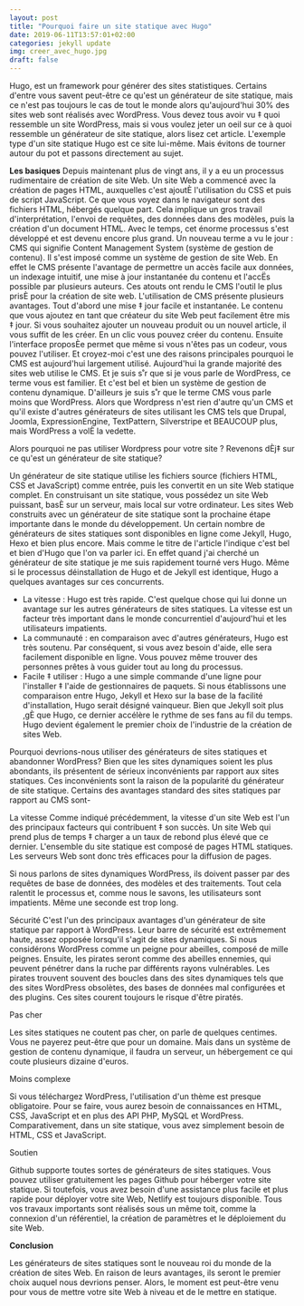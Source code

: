 ```yaml
---
layout: post
title: "Pourquoi faire un site statique avec Hugo"
date: 2019-06-11T13:57:01+02:00
categories: jekyll update
img: creer_avec_hugo.jpg
draft: false
---
```

Hugo, est un framework pour générer des sites statistiques. Certains d'entre vous savent peut-être ce qu'est un générateur de site statique, mais ce n'est pas toujours le cas de tout le monde alors qu'aujourd'hui 30% des sites web sont réalisés avec WordPress. Vous devez tous avoir vu ‡ quoi ressemble un site WordPress, mais si vous voulez jeter un oeil sur ce à quoi ressemble un générateur de site statique, alors lisez cet article.
L'exemple type d'un site statique Hugo est ce site lui-même. Mais évitons de tourner autour du pot et passons directement au sujet.

**Les basiques**
Depuis maintenant plus de vingt ans, il y a eu un processus rudimentaire de création de site Web. Un site Web a commencé avec la création de pages HTML, auxquelles c'est ajoutÈ l'utilisation du CSS et puis de script JavaScript. Ce que vous voyez dans le navigateur sont des fichiers HTML, hébergés quelque part. Cela implique un gros travail d'interprétation, l'envoi de requêtes, des données dans des modèles, puis la création d'un document HTML.
Avec le temps, cet énorme processus s'est développé et est devenu encore plus grand. Un nouveau terme a vu le jour : CMS qui signifie Content Management System (système de gestion de contenu). Il s'est imposé comme un système de gestion de site Web. En effet le CMS présente l'avantage de permettre un accès facile aux données, un indexage intuitif, une mise à jour instantanée du contenu et l'accËs possible par plusieurs auteurs. Ces atouts ont rendu le CMS l'outil le plus prisÈ pour la création de site web.
L'utilisation de CMS présente plusieurs avantages. Tout d'abord une mise ‡ jour facile et instantanée. Le contenu que vous ajoutez en tant que créateur du site Web peut facilement être mis ‡ jour. Si vous souhaitez ajouter un nouveau produit ou un nouvel article, il vous suffit de les créer. En un clic vous pouvez créer du contenu.
Ensuite l'interface proposÈe permet que même si vous n'êtes pas un codeur, vous pouvez l'utiliser. Et croyez-moi c'est une des raisons principales pourquoi le CMS est aujourd'hui largement utilisé.
Aujourd'hui la grande majorité des sites web utilise le CMS. Et je suis s˚r que si je vous parle de WordPress, ce terme vous est familier. Et c'est bel et bien un système de gestion de contenu dynamique. D'ailleurs je suis s˚r que le terme CMS vous parle moins que WordPress. Alors que Wordpress n'est rien d'autre qu'un CMS et qu'il existe d'autres générateurs de sites utilisant les CMS tels que Drupal, Joomla, ExpressionEngine, TextPattern, Silverstripe et BEAUCOUP plus, mais WordPress a volÈ la vedette.

Alors pourquoi ne pas utiliser Wordpress pour votre site ? Revenons dÈj‡ sur ce qu'est un générateur de site statique?

Un générateur de site statique utilise les fichiers source (fichiers HTML, CSS et JavaScript) comme entrée, puis les convertit en un site Web statique complet. En construisant un site statique, vous possédez un site Web puissant, basÈ sur un serveur, mais local sur votre ordinateur. Les sites Web construits avec un générateur de site statique sont la prochaine étape importante dans le monde du développement.
Un certain nombre de générateurs de sites statiques sont disponibles en ligne come Jekyll, Hugo, Hexo et bien plus encore. Mais comme le titre de l'article l'indique c'est bel et bien d'Hugo que l'on va parler ici. En effet quand j'ai cherché un générateur de site statique je me suis rapidement tourné vers Hugo. Même si le processus déinstallation de Hugo et de Jekyll est identique, Hugo a quelques avantages sur ces concurrents.

- La vitesse  : Hugo est très rapide. C'est quelque chose qui lui donne un avantage sur les autres générateurs de sites statiques. La vitesse est un facteur très important dans le monde concurrentiel d'aujourd'hui et les utilisateurs impatients.
- La communauté : en comparaison avec d'autres générateurs, Hugo est très soutenu. Par conséquent, si vous avez besoin d'aide, elle sera facilement disponible en ligne. Vous pouvez même trouver des personnes prêtes à vous guider tout au long du processus.
- Facile ‡ utiliser : Hugo a une simple commande d'une ligne pour l'installer ‡ l'aide de gestionnaires de paquets. Si nous établissons une comparaison entre Hugo, Jekyll et Hexo sur la base de la facilité d'installation, Hugo serait désigné vainqueur. Bien que Jekyll soit plus ‚gÈ que Hugo, ce dernier accélère le rythme de ses fans au fil du temps. Hugo devient également le premier choix de l'industrie de la création de sites Web.

Pourquoi devrions-nous utiliser des générateurs de sites statiques et abandonner WordPress?
Bien que les sites dynamiques soient les plus abondants, ils présentent de sérieux inconvénients par rapport aux sites statiques. Ces inconvénients sont la raison de la popularité du générateur de site statique. Certains des avantages standard des sites statiques par rapport au CMS sont-

La vitesse
Comme indiqué précédemment, la vitesse d'un site Web est l'un des principaux facteurs qui contribuent ‡ son succès. Un site Web qui prend plus de temps ‡ charger a un taux de rebond plus élevé que ce dernier. L'ensemble du site statique est composé de pages HTML statiques. Les serveurs Web sont donc très efficaces pour la diffusion de pages.

Si nous parlons de sites dynamiques WordPress, ils doivent passer par des requêtes de base de données, des modèles et des traitements. Tout cela ralentit le processus et, comme nous le savons, les utilisateurs sont impatients. Même une seconde est trop long.

Sécurité
C'est l'un des principaux avantages d'un générateur de site statique par rapport à WordPress. Leur barre de sécurité est extrêmement haute, assez opposée lorsqu'il s'agit de sites dynamiques. Si nous considérons WordPress comme un peigne pour abeilles, composé de mille peignes. Ensuite, les pirates seront comme des abeilles ennemies, qui peuvent pénétrer dans la ruche par différents rayons vulnérables.
Les pirates trouvent souvent des boucles dans des sites dynamiques tels que des sites WordPress obsolètes, des bases de données mal configurées et des plugins. Ces sites courent toujours le risque d'être piratés.

Pas cher

Les sites statiques ne coutent pas cher, on parle de quelques centimes. Vous ne payerez peut-être que pour un domaine. Mais dans un système de gestion de contenu dynamique, il faudra un serveur, un hébergement ce qui coute plusieurs dizaine d'euros.


Moins complexe

Si vous téléchargez WordPress, l'utilisation d'un thème est presque obligatoire. Pour se faire, vous aurez besoin de connaissances en HTML, CSS, JavaScript et en plus des API PHP, MySQL et WordPress. Comparativement, dans un site statique, vous avez simplement besoin de HTML, CSS et JavaScript.


Soutien

Github supporte toutes sortes de générateurs de sites statiques. Vous pouvez utiliser gratuitement les pages Github pour héberger votre site statique. Si toutefois, vous avez besoin d'une assistance plus facile et plus rapide pour déployer votre site Web, Netlify est toujours disponible. Tous vos travaux importants sont réalisés sous un même toit, comme la connexion d'un référentiel, la création de paramètres et le déploiement du site Web.


**Conclusion**

Les générateurs de sites statiques sont le nouveau roi du monde de la création de sites Web. En raison de leurs avantages, ils seront le premier choix auquel nous devrions penser. Alors, le moment est peut-être venu pour vous de mettre votre site Web à niveau et de le mettre en statique.